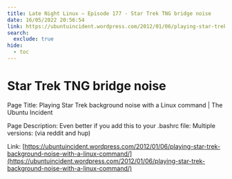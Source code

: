 ```yaml
---
title: Late Night Linux – Episode 177 - Star Trek TNG bridge noise
date: 16/05/2022 20:56:54
link: https://ubuntuincident.wordpress.com/2012/01/06/playing-star-trek-background-noise-with-a-linux-command/
search:
  exclude: true
hide:
  - toc
---
```


# Star Trek TNG bridge noise

Page Title: Playing Star Trek background noise with a Linux command | The Ubuntu Incident

Page Description: Even better if you add this to your .bashrc file: Multiple versions: (via reddit and hup) 

Link: [https://ubuntuincident.wordpress.com/2012/01/06/playing-star-trek-background-noise-with-a-linux-command/](https://ubuntuincident.wordpress.com/2012/01/06/playing-star-trek-background-noise-with-a-linux-command/)